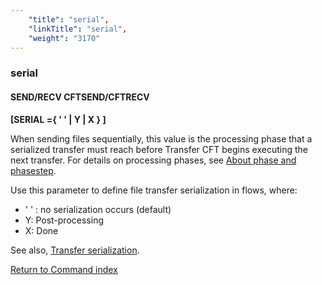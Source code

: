 ```yaml
---
    "title": "serial",
    "linkTitle": "serial",
    "weight": "3170"
---
```

### serial

#### SEND/RECV CFTSEND/CFTRECV

****[SERIAL ={ <span class="underline">' '</span> &#124; Y &#124; X } ]****

When sending files sequentially, this value is the processing phase that a serialized transfer must reach before Transfer CFT begins executing the next transfer. For details on processing phases, see [About phase and phasestep](../../../../concepts/phase_and_phasestep).

Use this parameter to define file transfer serialization in flows, where:

- ' ' : no serialization occurs (default)
- Y: Post-processing
- X: Done

See also, [Transfer serialization](../../../../app_integration_intro/transfer_serialization).

[Return to Command index](../../)
